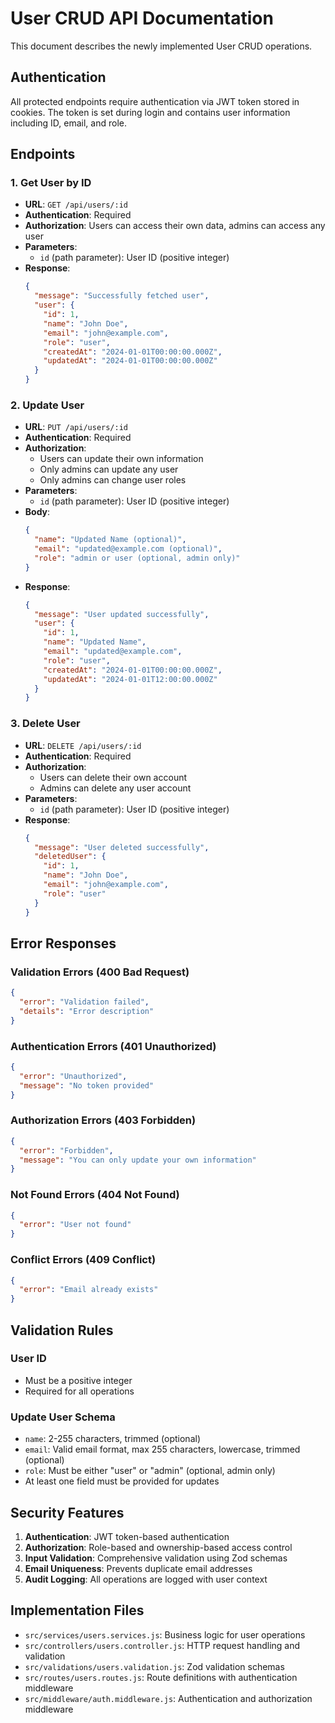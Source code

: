 # User CRUD API Documentation

This document describes the newly implemented User CRUD operations.

## Authentication

All protected endpoints require authentication via JWT token stored in cookies. The token is set during login and contains user information including ID, email, and role.

## Endpoints

### 1. Get User by ID
- **URL**: `GET /api/users/:id`
- **Authentication**: Required
- **Authorization**: Users can access their own data, admins can access any user
- **Parameters**: 
  - `id` (path parameter): User ID (positive integer)
- **Response**: 
  ```json
  {
    "message": "Successfully fetched user",
    "user": {
      "id": 1,
      "name": "John Doe",
      "email": "john@example.com",
      "role": "user",
      "createdAt": "2024-01-01T00:00:00.000Z",
      "updatedAt": "2024-01-01T00:00:00.000Z"
    }
  }
  ```

### 2. Update User
- **URL**: `PUT /api/users/:id`
- **Authentication**: Required
- **Authorization**: 
  - Users can update their own information
  - Only admins can update any user
  - Only admins can change user roles
- **Parameters**:
  - `id` (path parameter): User ID (positive integer)
- **Body**:
  ```json
  {
    "name": "Updated Name (optional)",
    "email": "updated@example.com (optional)",
    "role": "admin or user (optional, admin only)"
  }
  ```
- **Response**:
  ```json
  {
    "message": "User updated successfully",
    "user": {
      "id": 1,
      "name": "Updated Name",
      "email": "updated@example.com",
      "role": "user",
      "createdAt": "2024-01-01T00:00:00.000Z",
      "updatedAt": "2024-01-01T12:00:00.000Z"
    }
  }
  ```

### 3. Delete User
- **URL**: `DELETE /api/users/:id`
- **Authentication**: Required
- **Authorization**: 
  - Users can delete their own account
  - Admins can delete any user account
- **Parameters**:
  - `id` (path parameter): User ID (positive integer)
- **Response**:
  ```json
  {
    "message": "User deleted successfully",
    "deletedUser": {
      "id": 1,
      "name": "John Doe",
      "email": "john@example.com",
      "role": "user"
    }
  }
  ```

## Error Responses

### Validation Errors (400 Bad Request)
```json
{
  "error": "Validation failed",
  "details": "Error description"
}
```

### Authentication Errors (401 Unauthorized)
```json
{
  "error": "Unauthorized",
  "message": "No token provided"
}
```

### Authorization Errors (403 Forbidden)
```json
{
  "error": "Forbidden",
  "message": "You can only update your own information"
}
```

### Not Found Errors (404 Not Found)
```json
{
  "error": "User not found"
}
```

### Conflict Errors (409 Conflict)
```json
{
  "error": "Email already exists"
}
```

## Validation Rules

### User ID
- Must be a positive integer
- Required for all operations

### Update User Schema
- `name`: 2-255 characters, trimmed (optional)
- `email`: Valid email format, max 255 characters, lowercase, trimmed (optional)
- `role`: Must be either "user" or "admin" (optional, admin only)
- At least one field must be provided for updates

## Security Features

1. **Authentication**: JWT token-based authentication
2. **Authorization**: Role-based and ownership-based access control
3. **Input Validation**: Comprehensive validation using Zod schemas
4. **Email Uniqueness**: Prevents duplicate email addresses
5. **Audit Logging**: All operations are logged with user context

## Implementation Files

- `src/services/users.services.js`: Business logic for user operations
- `src/controllers/users.controller.js`: HTTP request handling and validation
- `src/validations/users.validation.js`: Zod validation schemas
- `src/routes/users.routes.js`: Route definitions with authentication middleware
- `src/middleware/auth.middleware.js`: Authentication and authorization middleware